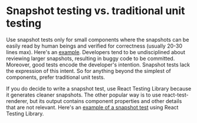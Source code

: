 # Snapshot testing vs. traditional unit testing

Use snapshot tests only for small components where the snapshots can be easily
read by human beings and verified for correctness (usually 20-30 lines max).
Here's an
[example](../src/components/AddressView/__snapshots__/AddressView.test.tsx.snap).
Developers tend to be undisciplined about reviewing larger snapshots, resulting
in buggy code to be committed. Moreover, good tests encode the developer's
intention. Snapshot tests lack the expression of this intent. So for anything
beyond the simplest of components, prefer traditional unit tests.

If you do decide to write a snapshot test, use React Testing Library because it
generates cleaner snapshots. The other popular way is to use
react-test-renderer, but its output contains component properties and other
details that are not relevant. Here's an
[example of a snapshot test](../src/components/AddressView/AddressView.test.tsx)
using React Testing Library.
